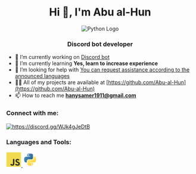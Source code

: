 <!-- Markdown -->
<h1 align="center">Hi 👋, I'm Abu al-Hun</h1>
<p align="center">
  <img src="https://cdn.discordapp.com/attachments/1111591958889119865/1252197640276283453/Python.svg.png?ex=6671576e&is=667005ee&hm=6584c9a19a23d5064d19f5909791abefeb2af31e1574e5d77b8b23be2004732f" alt="Python Logo" width="200"/>
</p>

<h3 align="center">Discord bot developer</h3>

- 🔭 I’m currently working on [Discord bot](https://discord.gg/WJk4gJeDtB)
- 🌱 I’m currently learning **Yes, learn to increase experience**
- 🤝 I’m looking for help with [You can request assistance according to the announced languages](https://discord.gg/WJk4gJeDtB)
- 👨‍💻 All of my projects are available at [https://github.com/Abu-al-Hun](https://github.com/Abu-al-Hun)
- 📫 How to reach me **hanysamer1911@gmail.com**

<h3 align="left">Connect with me:</h3>
<p align="left">
  <a href="https://discord.gg/https://discord.gg/WJk4gJeDtB">
    <img align="center" src="https://raw.githubusercontent.com/rahuldkjain/github-profile-readme-generator/master/src/images/icons/Social/discord.svg" alt="https://discord.gg/WJk4gJeDtB" height="30" width="40" />
  </a>
</p>

<h3 align="left">Languages and Tools:</h3>
<p align="left">
  <a href="https://developer.mozilla.org/en-US/docs/Web/JavaScript" target="_blank" rel="noreferrer">
    <img src="https://raw.githubusercontent.com/devicons/devicon/master/icons/javascript/javascript-original.svg" alt="javascript" width="40" height="40"/>
  </a>
  <a href="https://www.python.org" target="_blank" rel="noreferrer">
    <img src="https://raw.githubusercontent.com/devicons/devicon/master/icons/python/python-original.svg" alt="python" width="40" height="40"/>
  </a>
</p>
